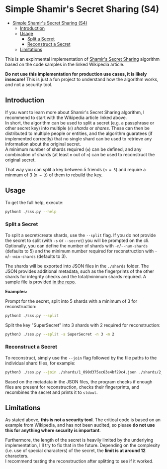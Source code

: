 # Simple Shamir's Secret Sharing (S4)

- [Simple Shamir's Secret Sharing (S4)](#simple-shamirs-secret-sharing-s4)
  - [Introduction](#introduction)
  - [Usage](#usage)
    - [Split a Secret](#split-a-secret)
    - [Reconstruct a Secret](#reconstruct-a-secret)
  - [Limitations](#limitations)


This is an expirmental implementation of [Shamir's Secret Sharing](https://en.wikipedia.org/wiki/Shamir%27s_secret_sharing) algorithm based on the code samples in the linked Wikipedia article.

**Do not use this implementation for production use cases, it is likely insecure!** This is just a fun project to understand how the algorithm works, and not a security tool.

## Introduction

If you want to learn more about Shamir's Secret Sharing algorithm, I recommend to start with the Wikipedia article linked above.  
In short, the algorithm can be used to split a secret (e.g. a passphrase or other secret key) into multiple (`n`) _shards_ or _shares_. These can then be distributed to multiple people or entities, and the algorithm guaratees (if implemented correctly) that no single shard can be used to retrieve any information about the original secret.  
A minimum number of shards required (`m`) can be defined, and any combination of shards (at least `m` out of `n`) can be used to reconstruct the original secret.

That way you can split a key between 5 friends (`n = 5`) and require a minmum of 3 (`m = 3`) of them to rebuild the key.

## Usage

To get the full help, execute:

```bash
python3 ./sss.py --help
```

### Split a Secret

To split a secret/create shards, use the `--split` flag. If you do not provide the secret to split (with `-s` or `--secret`) you will be prompted on the cli.  
Optionally, you can define the number of shards with `-n`/`--num-shards` (defaults to 5) and the minimum number required for reconstruction with `-m`/`--min-shards` (defaults to 3).

The shards will be exported into JSON files in the `./shards` folder. The JSON provides additional metadata, such as the fingerprints of the other shards for integrity checks and the total/minimum shards required. A sample file is provided [in the repo](./sample.shard.json).

**Examples:**

Prompt for the secret, split into 5 shards with a minimum of 3 for reconstruction:
```bash
python3 ./sss.py --split
```

Split the key "SuperSecret" into 3 shards with 2 required for reconstruction:
```bash
python3 ./sss.py --split -s SuperSecret -n 3 -m 2
```


### Reconstruct a Secret

To reconstruct, simply use the `--join` flag followed by the file paths to the individual shard files, for example:

```bash
python3 ./sss.py --join ./shards/1_090d375ec63e4bf29c4.json ./shards/2_4bf29c45442967008aw.json ./shards/4_e2cedac4e96778e98lh.json
```

Based on the metadata in the JSON files, the program checks if enough files are present for reconstruction, checks their fingerprints, and recombines the secret and prints it to `stdout`.

## Limitations

As stated above, **this is not a security tool**. The critical code is based on an example from Wikipedia, and has not been audited, so please **do not use this for anything where security is important**.

Furthermore, the length of the secret is heavily limited by the underlying implementation, I'll try to fix that in the future. Depending on the complexity (i.e. use of special characters) of the secret, the **limit is at around 12** characters.  
I recommend testing the reconstruction after splitting to see if it worked.